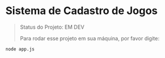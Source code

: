 # Sistema de Cadastro de Jogos

> Status do Projeto: EM DEV
>
> Para rodar esse projeto em sua máquina, por favor digite:

```
node app.js

```
